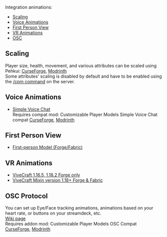 Integration animations:
- [Scaling](#scaling)
- [Voice Animations](#voice-animations)
- [First Person View](#first-person-view)
- [VR Animations](#vr-animations)
- [OSC](#osc-protocol)

## Scaling
Player size, health, movement, and various attributes can be scaled using Pehkui:
[CurseForge](https://www.curseforge.com/minecraft/mc-mods/pehkui), [Modrinth](https://modrinth.com/mod/pehkui)  
Some attributes' scaling is disabled by default and have to be enabled using the [/cpm command](https://github.com/tom5454/CustomPlayerModels/wiki/The--cpm-command#scaling) on the server.  

## Voice Animations
- [Simple Voice Chat](https://www.curseforge.com/minecraft/mc-mods/simple-voice-chat)  
Requires compat mod: Customizable Player Models Simple Voice Chat compat [CurseForge](https://www.curseforge.com/minecraft/mc-mods/cpmsvcc), [Modrinth](https://modrinth.com/mod/cpmsvcc)  

## First Person View
- [First-person Model (Forge/Fabric)](https://www.curseforge.com/minecraft/mc-mods/first-person-model)

## VR Animations
- [ViveCraft 1.16.5, 1.18.2 Forge only](https://www.vivecraft.org/)
- [ViveCraft Mixin version 1.18+ Forge & Fabric](https://www.curseforge.com/minecraft/mc-mods/vivecraft)

## OSC Protocol
You can set up Eye/Face tracking animations, animations based on your heart rate, or buttons on your streamdeck, etc.  
[Wiki page](https://github.com/tom5454/CustomPlayerModels/wiki/OSC-Setup)  
Requires addon mod: Customizable Player Models OSC Compat [CurseForge](https://www.curseforge.com/minecraft/mc-mods/cpmoscc), [Modrinth](https://modrinth.com/mod/cpmoscc)
